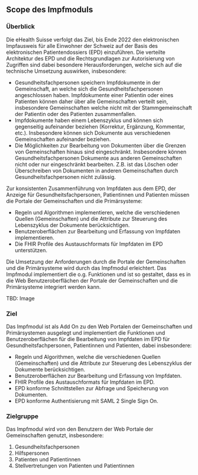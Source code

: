 ## Scope des Impfmoduls

### Überblick 
Die eHealth Suisse verfolgt das Ziel, bis Ende 2022 den elektronischen Impfausweis für alle Einwohner der Schweiz auf der Basis des elektronischen Patientendossiers (EPD) einzuführen.
Die verteilte Architektur des EPD und die Rechtsgrundlagen zur Autorisierung von Zugriffen sind dabei besondere Herausforderungen, welche sich auf die technische Umsetzung auswirken, insbesondere: 
- Gesundheitsfachpersonen speichern Impfdokumente in der Gemeinschaft, an welche sich die Gesundheitsfachpersonen angeschlossen haben. Impfdokumente einer Patientin oder eines Patienten können daher über alle Gemeinschaften verteilt sein, insbesondere Gemeinschaften welche nicht mit der Stammgemeinschaft der Patientin oder des Patienten zusammenfallen.
- Impfdokumente haben einem Lebenszyklus und können sich gegenseitig aufeinander beziehen (Korrektur, Ergänzung, Kommentar, etc.). Insbesondere können sich Dokumente aus verschiedenen Gemeinschaften aufeinander beziehen. 
- Die Möglichkeiten zur Bearbeitung von Dokumenten über die Grenzen von Gemeinschaften hinaus sind eingeschränkt. Insbesondere können Gesundheitsfachpersonen Dokumente aus anderen Gemeinschaften nicht oder nur eingeschränkt bearbeiten. Z.B. ist das Löschen oder Überschreiben von Dokumenten in anderen Gemeinschaften durch Gesundheitsfachpersonen nicht zulässig.

Zur konsistenten Zusammenführung von Impfdaten aus dem EPD, der Anzeige für Gesundheitsfachpersonen, Patientinnen und Patienten müssen die Portale der Gemeinschaften und die Primärsysteme: 
- Regeln und Algorithmen implementieren, welche die verschiedenen Quellen (Gemeinschaften) und die Attribute zur Steuerung des Lebenszyklus der Dokumente berücksichtigen.
- Benutzeroberflächen zur Bearbeitung und Erfassung von Impfdaten implementieren. 
- Die FHIR Profile des Austauschformats für Impfdaten im EPD unterstützen.

Die Umsetzung der Anforderungen durch die Portale der Gemeinschaften und die Primärsysteme wird durch das Impfmodul erleichtert. Das Impfmodul implementiert 
die o.g. Funktionen und ist so gestaltet, dass es in die Web Benutzeroberflächen der Portale der Gemeinschaften und die Primärsysteme integriert werden kann. 

TBD: Image

### Ziel 
Das Impfmodul ist als Add On zu den Web Portalen der Gemeinschaften und Primärsystemen ausgelegt und implementiert die Funktionen und Benutzeroberflächen für die 
Bearbeitung von Impfdaten im EPD für Gesundheitsfachpersonen, Patientinnen und Patienten, dabei insbesondere: 
- Regeln und Algorithmen, welche die verschiedenen Quellen (Gemeinschaften) und die Attribute zur Steuerung des Lebenszyklus der Dokumente berücksichtigen.
- Benutzeroberflächen zur Bearbeitung und Erfassung von Impfdaten. 
- FHIR Profile des Austauschformats für Impfdaten im EPD.
- EPD konforme Schnittstellen zur Abfrage und Speicherung von Dokumenten.
- EPD konforme Authentisierung mit SAML 2 Single Sign On. 

### Zielgruppe 
Das Impfmodul wird von den Benutzern der Web Portale der Gemeinschaften genutzt, insbesondere: 
1. Gesundheitsfachpersonen 
2. Hilfspersonen 
3. Patienten und Patientinnen
4. Stellvertretungen von Patienten und Patientinnen

